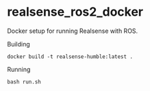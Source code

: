 # realsense_ros2_docker
Docker setup for running Realsense with ROS.

Building
```
docker build -t realsense-humble:latest .
```

Running
```
bash run.sh
```
